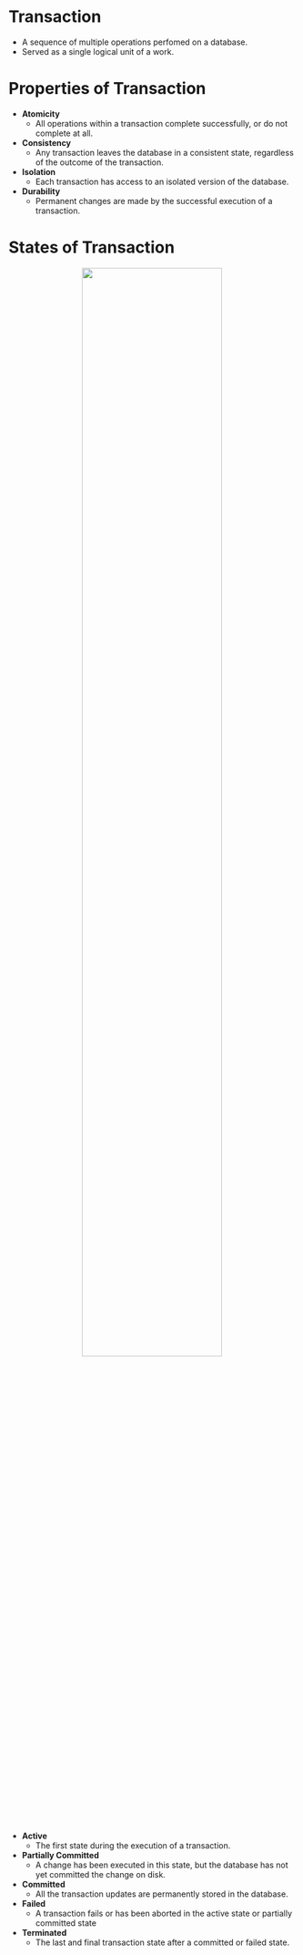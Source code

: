 # Transaction
- A sequence of multiple operations perfomed on a database.
- Served as a single logical unit of a work.

# Properties of Transaction
- **Atomicity**
    - All operations within a transaction complete successfully, or do not complete at all.
- **Consistency**
    - Any transaction leaves the database in a consistent state, regardless of the outcome of the transaction.
- **Isolation**
    - Each transaction has access to an isolated version of the database.
- **Durability**
    - Permanent changes are made by the successful execution of a transaction.
 
# States of Transaction
<div align="center">
    <img src="https://github.com/TIBBOH17/Database/assets/121493257/90b5ec95-6066-4479-a799-37b247b385da", width=70%>
</div>
    
- **Active**
    - The first state during the execution of a transaction.
- **Partially Committed**
    - A change has been executed in this state, but the database has not yet committed the change on disk.
- **Committed**
    - All the transaction updates are permanently stored in the database.
- **Failed**
    - A transaction fails or has been aborted in the active state or partially committed state
- **Terminated**
    - The last and final transaction state after a committed or failed state.
